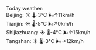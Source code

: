 Today weather:  
Beijing: ☀️ 🌡️-3°C 🌬️↑11km/h  
Tianjin: ☀️ 🌡️-5°C 🌬️↗0km/h  
Shijiazhuang: ☀️ 🌡️-4°C 🌬️↑15km/h  
Tangshan: ☀️ 🌡️-3°C 🌬️→12km/h  
